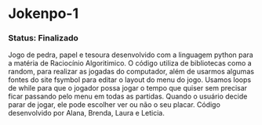 # Jokenpo-1
### Status: Finalizado

Jogo de pedra, papel e tesoura desenvolvido com a linguagem python para a matéria de Raciocínio Algoritimico. 
O código utiliza de bibliotecas como a random, para realizar as jogadas do computador, além de usarmos algumas fontes do site fsymbol para editar o layout do menu do jogo.
Usamos loops de while para que o jogador possa jogar o tempo que quiser sem precisar ficar passando pelo menu em todas as partidas.
Quando o usuário decide parar de jogar, ele pode escolher ver ou não o seu placar.
Código desenvolvido por Alana, Brenda, Laura e Leticia. 
